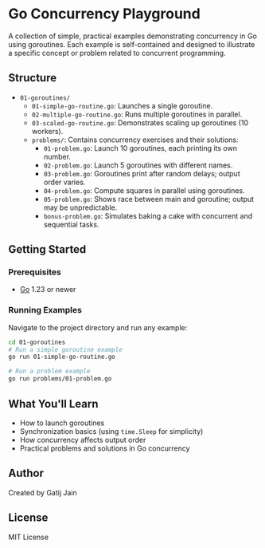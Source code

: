 # Go Concurrency Playground

A collection of simple, practical examples demonstrating concurrency in Go using goroutines. Each example is self-contained and designed to illustrate a specific concept or problem related to concurrent programming.

## Structure

- `01-goroutines/`
  - `01-simple-go-routine.go`: Launches a single goroutine.
  - `02-multiple-go-routine.go`: Runs multiple goroutines in parallel.
  - `03-scaled-go-routine.go`: Demonstrates scaling up goroutines (10 workers).
  - `problems/`: Contains concurrency exercises and their solutions:
    - `01-problem.go`: Launch 10 goroutines, each printing its own number.
    - `02-problem.go`: Launch 5 goroutines with different names.
    - `03-problem.go`: Goroutines print after random delays; output order varies.
    - `04-problem.go`: Compute squares in parallel using goroutines.
    - `05-problem.go`: Shows race between main and goroutine; output may be unpredictable.
    - `bonus-problem.go`: Simulates baking a cake with concurrent and sequential tasks.

## Getting Started

### Prerequisites
- [Go](https://golang.org/dl/) 1.23 or newer

### Running Examples
Navigate to the project directory and run any example:

```sh
cd 01-goroutines
# Run a simple goroutine example
go run 01-simple-go-routine.go

# Run a problem example
go run problems/01-problem.go
```

## What You'll Learn
- How to launch goroutines
- Synchronization basics (using `time.Sleep` for simplicity)
- How concurrency affects output order
- Practical problems and solutions in Go concurrency

## Author
Created by Gatij Jain

## License
MIT License
